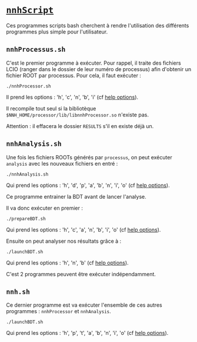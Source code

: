 # [`nnhScript`](.)
Ces programmes scripts bash cherchent à rendre l'utilisation des différents programmes plus simple pour l'utilisateur. 

## `nnhProcessus.sh`
C'est le premier programme à exécuter. Pour rappel, il traite des fichiers LCIO (ranger dans le dossier de leur numéro de processus) afin d'obtenir un fichier ROOT par processus. Pour cela, il faut exécuter :
```
./nnhProcessor.sh
```
Il prend les options : 'h', 'c', 'n', 'b', 'i' (cf [help options](tools/README.md)).

Il recompile tout seul si la bibliotèque `$NNH_HOME/processor/lib/libnnhProcessor.so` n'existe pas.

Attention : il effacera le dossier `RESULTS` s'il en existe déjà un.

## `nnhAnalysis.sh`
Une fois les fichiers ROOTs générés par `processus`, on peut exécuter `analysis` avec les nouveaux fichiers en entré :
```
./nnhAnalysis.sh
```
Qui prend les options : 'h', 'd', 'p', 'a', 'b', 'n', 'i', 'o' (cf [help options](tools/README.md)).

Ce programme entrainer la BDT avant de lancer l'analyse. 

Il va donc exécuter en premier :
```
./prepareBDT.sh
```
Qui prend les options : 'h', 'c', 'a', 'n', 'b', 'i', 'o' (cf [help options](tools/README.md)).

Ensuite on peut analyser nos résultats grâce à :
```
./launchBDT.sh
```
Qui prend les options : 'h', 'n', 'b' (cf [help options](tools/README.md)).

C'est 2 programmes peuvent être exécuter indépendamment.

## `nnh.sh`

Ce dernier programme est va exécuter l'ensemble de ces autres programmes : `nnhProcessor` et `nnhAnalysis`.
```
./launchBDT.sh
```
Qui prend les options : 'h', 'p', 't', 'a', 'b', 'n', 'i', 'o' (cf [help options](tools/README.md)).
